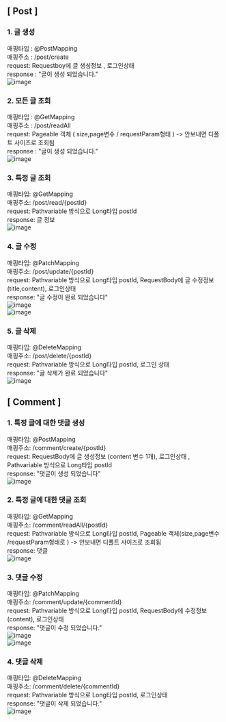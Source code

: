 ## [ Post ]   

### 1. 글 생성   
매핑타입 : @PostMapping   
매핑주소 : /post/create   
request: Requestboy에 글 생성정보 , 로그인상태   
response : "글이 생성 되었습니다."        
![image](https://github.com/Jorados/capston/assets/100845256/c8c90cd9-9142-46d0-a7bb-8f84fe4e4142)   

### 2. 모든 글 조회    
매핑타입 : @GetMapping   
매핑주소 : /post/readAll   
request: Pageable 객체 ( size,page변수 / requestParam형태 ) -> 안보내면 디폴트 사이즈로 조회됨  
response : "글이 생성 되었습니다."   
![image](https://github.com/Jorados/capston/assets/100845256/d52c7d64-bfe4-4cab-8ed7-61e38d6aa7e4)       

### 3. 특정 글 조회  
매핑타입: @GetMapping    
매핑주소: /post/read/{postId}  
request: Pathvariable 방식으로 Long타입 postId    
response: 글 정보   
![image](https://github.com/Jorados/capston/assets/100845256/06a11e7e-71a9-4552-9a0d-ed18c958c61f)      

### 4. 글 수정   
매핑타입: @PatchMapping   
매핑주소: /post/update/{postId}   
request: Pathvariable 방식으로 Long타입 postId, RequestBody에 글 수정정보(title,content), 로그인상태    
response: "글 수정이 완료 되었습니다"   
![image](https://github.com/Jorados/capston/assets/100845256/1430040d-df4a-436d-b85a-a3449f463aeb)        
![image](https://github.com/Jorados/capston/assets/100845256/d84b23cd-071b-4a60-b023-2cbdc52eb4b6)       

### 5. 글 삭제    
매핑타입: @DeleteMapping   
매핑주소: /post/delete/{postId}   
request: Pathvariable 방식으로 Long타입 postId, 로그인 상태   
response: "글 삭제가 완료 되었습니다"    
![image](https://github.com/Jorados/capston/assets/100845256/0509eb34-73b1-4ba7-bb22-7816b18d4f94)     

## [ Comment ]   

### 1. 특정 글에 대한 댓글 생성   
매핑타입: @PostMapping    
매핑주소: /comment/create/{postId}    
request: RequestBody에 글 생성정보 (content 변수 1개), 로그인상태 , Pathvariable 방식으로 Long타입 postId    
response: "댓글이 생성 되었습니다"    
![image](https://github.com/Jorados/capston/assets/100845256/ef0963f5-1691-41ba-8d0d-966e1baf1bc0)     

###  2. 특정 글에 대한 댓글 조회   
매핑타입: @GetMapping    
매핑주소: /comment/readAll/{postId}   
request: Pathvariable 방식으로 Long타입 postId, Pageable 객체(size,page변수 /requestParam형태로 ) -> 안보내면 디폴트 사이즈로 조회됨  
response: 댓글   
![image](https://github.com/Jorados/capston/assets/100845256/5b905400-668d-4234-b64a-0c96c40d82b3)   

### 3. 댓글 수정    
매핑타입: @PatchMapping   
매핑주소: /comment/update/{commentId}   
request: Pathvariable 방식으로 Long타입 postId, RequestBody에 수정정보(content), 로그인상태     
response: "댓글이 수정 되었습니다."   
![image](https://github.com/Jorados/capston/assets/100845256/504a5aa2-42b7-4cc6-8dd5-f513eaf76d2d)      
![image](https://github.com/Jorados/capston/assets/100845256/022eca00-dd77-40ab-bafc-669843a90ae4)      

### 4. 댓글 삭제   
매핑타입: @DeleteMapping   
매핑주소: /comment/delete/{commentId}    
request: Pathvariable 방식으로 Long타입 postId, 로그인상태    
response: "댓글이 삭제 되었습니다."    
![image](https://github.com/Jorados/capston/assets/100845256/0ab05327-4bc6-4eb5-8d6f-8aa3d2e25165)      
 
